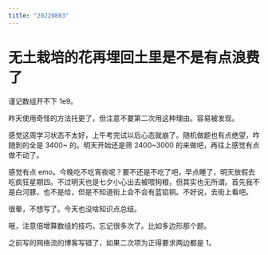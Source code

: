 ```yaml
---
title: "20220803"
---
```

无土栽培的花再埋回土里是不是有点浪费了
===

谨记数组开不下 1e9。

昨天使用奇怪的方法托更了，但注意不要第二次用这种理由。容易被发现。

感觉这周学习状态不太好，上午考完试以后心态就崩了。随机做题也有点绝望，咋随到的全是 3400~ 的。明天开始还是筛 2400~3000 的来做吧，再往上感觉有点做不动了。

感觉有点 emo。今晚吃不吃宵夜呢？要不还是不吃了吧，早点睡了，明天放假去吃疯狂星期四。不过明天也是七夕小心出去被喂狗粮，但其实也无所谓。首先我不是白河豚，也不是给，但是不知道街上会不会有蓝铝铜。不好说，去街上看吧。

很晕，不想写了。今天也没啥知识点总结。

哦，注意倍增算数组的技巧，忘记很多次了。比如多边形那个题。

之前写的网络流的博客写错了，如果二次项为正得要求两边都是 1。
